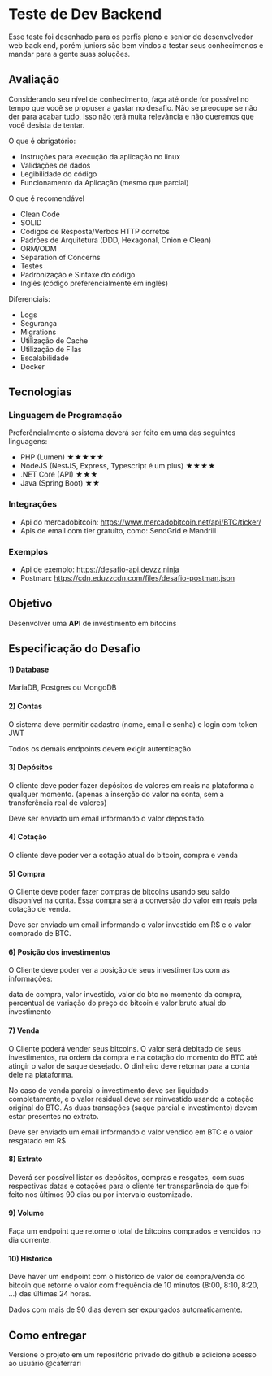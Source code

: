 # Teste de Dev Backend

Esse teste foi desenhado para os perfís pleno e senior de desenvolvedor web back end, porém juniors são bem vindos a testar seus conhecimenos e mandar para a gente suas soluções.

## Avaliação

Considerando seu nível de conhecimento, faça até onde for possível no tempo que você se propuser a gastar no desafio. Não se preocupe se não der para acabar tudo, isso não terá muita relevância e não queremos que você desista de tentar.

O que é obrigatório:

- Instruções para execução da aplicação no linux
- Validações de dados
- Legibilidade do código
- Funcionamento da Aplicação (mesmo que parcial)

O que é recomendável

- Clean Code
- SOLID
- Códigos de Resposta/Verbos HTTP corretos
- Padrões de Arquitetura (DDD, Hexagonal, Onion e Clean)
- ORM/ODM
- Separation of Concerns
- Testes
- Padronização e Sintaxe do código
- Inglês (código preferencialmente em inglês)

Diferenciais:

- Logs
- Segurança
- Migrations
- Utilização de Cache
- Utilização de Filas
- Escalabilidade
- Docker

## Tecnologias

### Linguagem de Programação

Preferêncialmente o sistema deverá ser feito em uma das seguintes linguagens:

- PHP (Lumen) ★★★★★
- NodeJS (NestJS, Express, Typescript é um plus) ★★★★
- .NET Core (API) ★★★
- Java (Spring Boot) ★★

### Integrações

- Api do mercadobitcoin: https://www.mercadobitcoin.net/api/BTC/ticker/
- Apis de email com tier gratuíto, como: SendGrid e Mandrill

### Exemplos

- Api de exemplo: https://desafio-api.devzz.ninja
- Postman: https://cdn.eduzzcdn.com/files/desafio-postman.json

## Objetivo

Desenvolver uma **API** de investimento em bitcoins

## Especificação do Desafio

#### 1) Database

MariaDB, Postgres ou MongoDB

#### 2) Contas

O sistema deve permitir cadastro (nome, email e senha) e login com token JWT

Todos os demais endpoints devem exigir autenticação

#### 3) Depósitos

O cliente deve poder fazer depósitos de valores em reais na plataforma a qualquer momento. (apenas a inserção do valor na conta, sem a transferência real de valores)

Deve ser enviado um email informando o valor depositado.

#### 4) Cotação

O cliente deve poder ver a cotação atual do bitcoin, compra e venda

#### 5) Compra

O Cliente deve poder fazer compras de bitcoins usando seu saldo disponível na conta. Essa compra será a conversão do valor em reais pela cotação de venda.

Deve ser enviado um email informando o valor investido em R$ e o valor comprado de BTC.

#### 6) Posição dos investimentos

O Cliente deve poder ver a posição de seus investimentos com as informações:

data de compra, valor investido, valor do btc no momento da compra, percentual de variação do preço do bitcoin e valor bruto atual do investimento

#### 7) Venda

O Cliente poderá vender seus bitcoins. O valor será debitado de seus investimentos, na ordem da compra e na cotação do momento do BTC até atingir o valor de saque desejado. O dinheiro deve retornar para a conta dele na plataforma.

No caso de venda parcial o investimento deve ser liquidado completamente, e o valor residual deve ser reinvestido usando a cotação original do BTC. As duas transações (saque parcial e investimento) devem estar presentes no extrato.

Deve ser enviado um email informando o valor vendido em BTC e o valor resgatado em R$

#### 8) Extrato

Deverá ser possível listar os depósitos, compras e resgates, com suas respectivas datas e cotações para o cliente ter transparência do que foi feito nos últimos 90 dias ou por intervalo customizado.

#### 9) Volume

Faça um endpoint que retorne o total de bitcoins comprados e vendidos no dia corrente.

#### 10) Histórico

Deve haver um endpoint com o histórico de valor de compra/venda do bitcoin que retorne o valor com frequência de 10 minutos (8:00, 8:10, 8:20, ...) das últimas 24 horas.

Dados com mais de 90 dias devem ser expurgados automaticamente.

## Como entregar

Versione o projeto em um repositório privado do github e adicione acesso ao usuário @caferrari